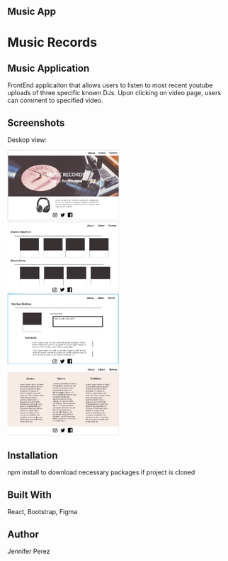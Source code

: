 ## Music App

Music Records 
===

<h2>Music Application</h2>
FrontEnd applicaiton that allows users to listen to most recent youtube uploads of three specific known DJs. Upon clicking on video page, users can comment to specified video.

<h2>Screenshots</h2>

<p>Deskop view:</p>
<img src="/src/assets/about.png" width="50%">
<img src="/src/assets/thumbnails.png" width="50%">
<img src="/src/assets/video.png" width="50%">
<img src="/src/assets/genres.png" width="50%">



<h2>Installation</h2>
npm install to download necessary packages if project is cloned

<h2>Built With </h2>
React, Bootstrap, Figma

<h2>Author</h2>
Jennifer Perez